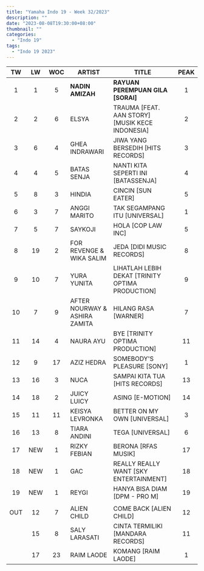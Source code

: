 ```yaml
---
title: "Yamaha Indo 19 - Week 32/2023"
description: ""
date: "2023-08-08T19:30:00+08:00"
thumbnail: ""
categories:
  - "Indo 19"
tags:
  - "Indo 19 2023"
---
```

<!--more-->
|TW|LW|WOC|ARTIST|TITLE|PEAK|
|:----:|:----:|:----:|----|----|:----:|
|1|1|5|**NADIN AMIZAH**|**RAYUAN PEREMPUAN GILA [SORAI]**|1|
|2|2|6|ELSYA|TRAUMA [FEAT. AAN STORY] [MUSIK KECE INDONESIA]|2|
|3|6|4|GHEA INDRAWARI|JIWA YANG BERSEDIH [HITS RECORDS]|3|
|4|4|5|BATAS SENJA|NANTI KITA SEPERTI INI [BATASSENJA]|4|
|5|8|3|HINDIA|CINCIN [SUN EATER]|5|
|6|3|7|ANGGI MARITO|TAK SEGAMPANG ITU [UNIVERSAL]|1|
|7|5|7|SAYKOJI|HOLA [COP LAW INC]|5|
|8|19|2|FOR REVENGE & WIKA SALIM|JEDA [DIDI MUSIC RECORDS]|8|
|9|10|7|YURA YUNITA|LIHATLAH LEBIH DEKAT [TRINITY OPTIMA PRODUCTION]|9|
|10|7|9|AFTER NOURWAY & ASHIRA ZAMITA|HILANG RASA [WARNER]|7|
|11|14|4|NAURA AYU|BYE [TRINITY OPTIMA PRODUCTION]|11|
|12|9|17|AZIZ HEDRA|SOMEBODY'S PLEASURE [SONY]|1|
|13|16|3|NUCA|SAMPAI KITA TUA [HITS RECORDS]|13|
|14|18|2|JUICY LUICY|ASING [E-MOTION]|14|
|15|11|11|KEISYA LEVRONKA|BETTER ON MY OWN [UNIVERSAL]|3|
|16|13|8|TIARA ANDINI|TEGA [UNIVERSAL]|6|
|17|NEW|1|RIZKY FEBIAN|BERONA [RFAS MUSIK]|17|
|18|NEW|1|GAC|REALLY REALLY WANT [SKY ENTERTAINMENT]|18|
|19|NEW|1|REYGI|HANYA BISA DIAM [DPM - PRO M]|19|
| | | | | | |
|OUT|12|7|ALIEN CHILD|COME BACK [ALIEN CHILD]|12|
| |15|8|SALY LARASATI|CINTA TERMILIKI [MANDARA RECORDS]|11|
| |17|23|RAIM LAODE|KOMANG [RAIM LAODE]|1|
